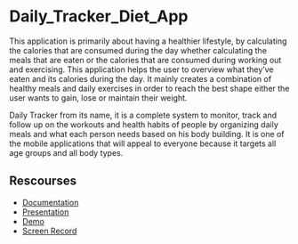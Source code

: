 # Daily_Tracker_Diet_App

This application is primarily about having a healthier lifestyle, by calculating the calories that are consumed during the day whether calculating the meals that are eaten or the calories that are consumed during working out and exercising. This application helps the user to overview what they’ve eaten and its calories during the day. It mainly creates a combination of healthy meals and daily exercises in order to reach the best shape either the user wants to gain, lose or maintain their weight.

Daily Tracker from its name, it is a complete system to monitor, track and follow up on the workouts and health habits of people by organizing daily meals and what each person needs based on his body building. It is one of the mobile applications that will appeal to everyone because it targets all age groups and all body types.

## Rescourses

- [Documentation](https://drive.google.com/drive/folders/1hUi0D-EOahw1yGHVLkSoLXBZWFgUl90M?fbclid=IwAR33SSwhTehAveQtA0g3CfnLoQv033KqsxtFJqt9ueXPEs8F_iOZ0W_wHlU)
- [Presentation](https://drive.google.com/file/d/1hgYHbCoubgKDgfDSqV8sT5xQ0LqQGXUM/view?usp=sharing)
- [Demo](https://drive.google.com/file/d/1kGVdJF4KCU4C1WBBAI0AVjJl7X4TLu5J/view?usp=sharing)
- [Screen Record](https://drive.google.com/file/d/1Rg3Z1YcvdK8YwK0-dIfH6SDabQ4tdIKy/view?usp=sharing)
